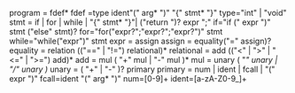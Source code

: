 program = fdef*
  fdef =type ident"(" arg* ")" "{" stmt* "}"
  type="int" | "void"
stmt = if | for | while | "{" stmt* "}"| ("return ")? expr ";"
if="if (" expr ")" stmt ("else" stmt)?
for="for("expr?";"expr?";"expr?")" stmt
while="while("expr")" stmt
expr = assign
assign = equality("=" assign)?
equality =  relation (("==" | "!=") relational)*
relational = add (("<" | ">" | "<=" | ">=") add)*
add = mul ( "+" mul | "-" mul )*
mul  = unary ( "*" unary | "/" unary )*
unary = ( "+" | "-" )? primary
primary = num | ident | fcall | "(" expr ")"
  fcall=ident "(" arg* ")"
num=[0-9]+
ident=[a-zA-Z0-9_]+
